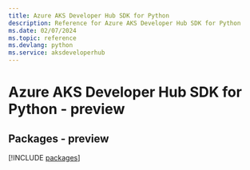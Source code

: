 ```yaml
---
title: Azure AKS Developer Hub SDK for Python
description: Reference for Azure AKS Developer Hub SDK for Python
ms.date: 02/07/2024
ms.topic: reference
ms.devlang: python
ms.service: aksdeveloperhub
---
```

# Azure AKS Developer Hub SDK for Python - preview
## Packages - preview
[!INCLUDE [packages](aks-developer-hub-index.md)]
